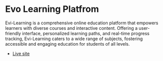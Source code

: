 # Evo Learning Platfrom

Evi-Learning is a comprehensive online education platform that empowers learners with diverse courses and interactive content. Offering a user-friendly interface, personalized learning paths, and real-time progress tracking, Evi-Learning caters to a wide range of subjects, fostering accessible and engaging education for students of all levels.

- [Live site](https://github.com/vitejs/vite-plugin-react/blob/main/packages/plugin-react/README.md)
